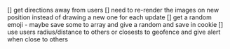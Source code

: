 [] get directions away from users
[] need to re-render the images on new position instead of drawing a new one for each update
[] get a random emoji - maybe save some to array and give a random and save in cookie
[] use users radius/distance to others or closests to geofence and give alert when close to others

